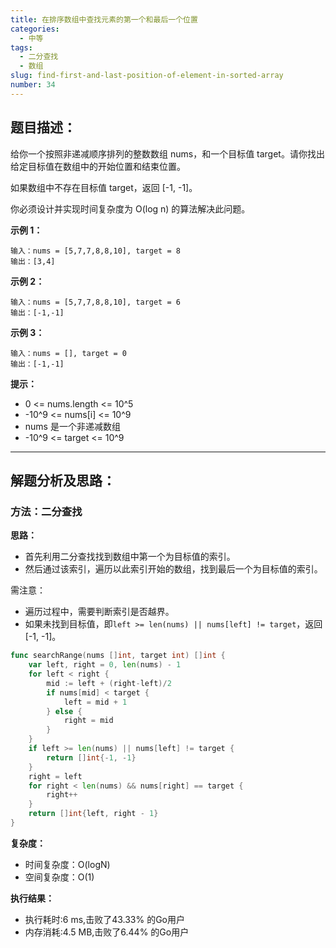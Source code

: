 ```yaml
---
title: 在排序数组中查找元素的第一个和最后一个位置
categories:
  - 中等
tags:
  - 二分查找
  - 数组
slug: find-first-and-last-position-of-element-in-sorted-array
number: 34
---
```


## 题目描述：

给你一个按照非递减顺序排列的整数数组 nums，和一个目标值 target。请你找出给定目标值在数组中的开始位置和结束位置。

如果数组中不存在目标值 target，返回 [-1, -1]。

你必须设计并实现时间复杂度为 O(log n) 的算法解决此问题。


**示例 1：**
```
输入：nums = [5,7,7,8,8,10], target = 8
输出：[3,4]
```

**示例 2：**
```
输入：nums = [5,7,7,8,8,10], target = 6
输出：[-1,-1]
```

**示例 3：**
```
输入：nums = [], target = 0
输出：[-1,-1]
```

**提示：**
- 0 <= nums.length <= 10^5
- -10^9 <= nums[i] <= 10^9
- nums 是一个非递减数组
- -10^9 <= target <= 10^9

---
## 解题分析及思路：


### 方法：二分查找

**思路：**


- 首先利用二分查找找到数组中第一个为目标值的索引。
- 然后通过该索引，遍历以此索引开始的数组，找到最后一个为目标值的索引。

需注意：
- 遍历过程中，需要判断索引是否越界。
- 如果未找到目标值，即`left >= len(nums) || nums[left] != target`，返回[-1, -1]。


```go
func searchRange(nums []int, target int) []int {
	var left, right = 0, len(nums) - 1
	for left < right {
		mid := left + (right-left)/2
		if nums[mid] < target {
			left = mid + 1
		} else {
			right = mid
		}
	}
	if left >= len(nums) || nums[left] != target {
		return []int{-1, -1}
	}
	right = left
	for right < len(nums) && nums[right] == target {
		right++
	}
	return []int{left, right - 1}
}
```

**复杂度：**

- 时间复杂度：O(logN)
- 空间复杂度：O(1)

**执行结果：**

- 执行耗时:6 ms,击败了43.33% 的Go用户
- 内存消耗:4.5 MB,击败了6.44% 的Go用户

